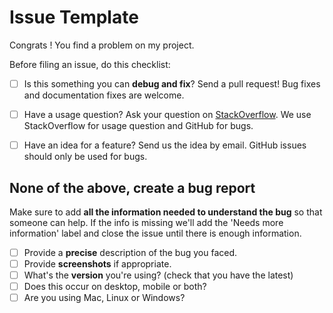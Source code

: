 # Issue Template

Congrats ! You find a problem on my project. 

Before filing an issue, do this checklist:

- [ ] Is this something you can **debug and fix**? Send a pull request! Bug fixes and documentation fixes are welcome.
- [ ] Have a usage question? Ask your question on [StackOverflow](http://stackoverflow.com). We use StackOverflow for usage question and GitHub for bugs.
- [ ] Have an idea for a feature? Send us the idea by email. GitHub issues should only be used for bugs.


None of the above, create a bug report
------------------------------------------------------------------

Make sure to add **all the information needed to understand the bug** so that someone can help. If the info is missing we'll add the 'Needs more information' label and close the issue until there is enough information.

- [ ] Provide a **precise** description of the bug you faced.
- [ ] Provide **screenshots** if appropriate.
- [ ] What's the **version** you're using? (check that you have the latest)
- [ ] Does this occur on desktop, mobile or both?
- [ ] Are you using Mac, Linux or Windows?
